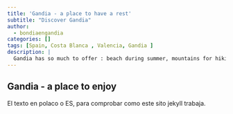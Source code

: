 ```yaml
---
title: 'Gandia - a place to have a rest'
subtitle: "Discover Gandia"
author:
  - bondiaengandia 
categories: []
tags: [Spain, Costa Blanca , Valencia, Gandia ]
description: |
  Gandia has so much to offer : beach during summer, mountains for hiking and climginb, nerbay streams and watterfals, sunny weather almost all year long.  
---
```


## Gandia - a place to enjoy
 
El texto en polaco o ES, para comprobar como este sito jekyll trabaja. 